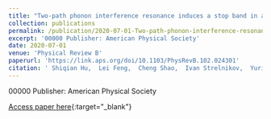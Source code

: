 ```yaml
---
title: "Two-path phonon interference resonance induces a stop band in a silicon crystal matrix with a multilayer array of embedded nanoparticles"
collection: publications
permalink: /publication/2020-07-01-Two-path-phonon-interference-resonance-induces-a-stop-band-in-a-silicon-crystal-matrix-with-a-multilayer-array-of-embedded-nanoparticles
excerpt: '00000 Publisher: American Physical Society'
date: 2020-07-01
venue: 'Physical Review B'
paperurl: 'https://link.aps.org/doi/10.1103/PhysRevB.102.024301'
citation: ' Shiqian Hu,  Lei Feng,  Cheng Shao,  Ivan Strelnikov,  Yuriy Kosevich,  Junichiro Shiomi, &quot;Two-path phonon interference resonance induces a stop band in a silicon crystal matrix with a multilayer array of embedded nanoparticles.&quot; Physical Review B, 2020.'
---
```

00000 Publisher: American Physical Society

[Access paper here](https://link.aps.org/doi/10.1103/PhysRevB.102.024301){:target="_blank"}
